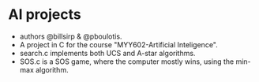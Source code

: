 # AI projects
- authors @billsirp & @pboulotis.
- A project in C for the course "MYY602-Artificial Inteligence".
- search.c implements both UCS and A-star algorithms.
- SOS.c is a SOS game, where the computer mostly wins, using the min-max algorithm.

